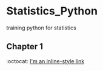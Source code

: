 # Statistics_Python
training python for statistics


## Chapter 1
:octocat:
[I'm an inline-style link](https://www.google.com)
